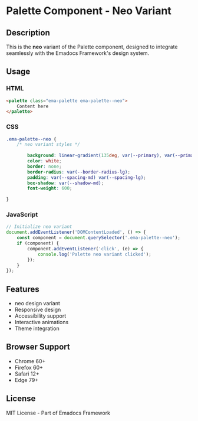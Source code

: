 # Palette Component - Neo Variant

## Description
This is the **neo** variant of the Palette component, designed to integrate seamlessly with the Emadocs Framework's design system.

## Usage

### HTML
```html
<palette class="ema-palette ema-palette--neo">
    Content here
</palette>
```

### CSS
```css
.ema-palette--neo {
    /* neo variant styles */
    
        background: linear-gradient(135deg, var(--primary), var(--primary-dark));
        color: white;
        border: none;
        border-radius: var(--border-radius-lg);
        padding: var(--spacing-md) var(--spacing-lg);
        box-shadow: var(--shadow-md);
        font-weight: 600;
    
}
```

### JavaScript
```javascript
// Initialize neo variant
document.addEventListener('DOMContentLoaded', () => {
    const component = document.querySelector('.ema-palette--neo');
    if (component) {
        component.addEventListener('click', (e) => {
            console.log('Palette neo variant clicked');
        });
    }
});
```

## Features
- neo design variant
- Responsive design
- Accessibility support
- Interactive animations
- Theme integration

## Browser Support
- Chrome 60+
- Firefox 60+
- Safari 12+
- Edge 79+

## License
MIT License - Part of Emadocs Framework
